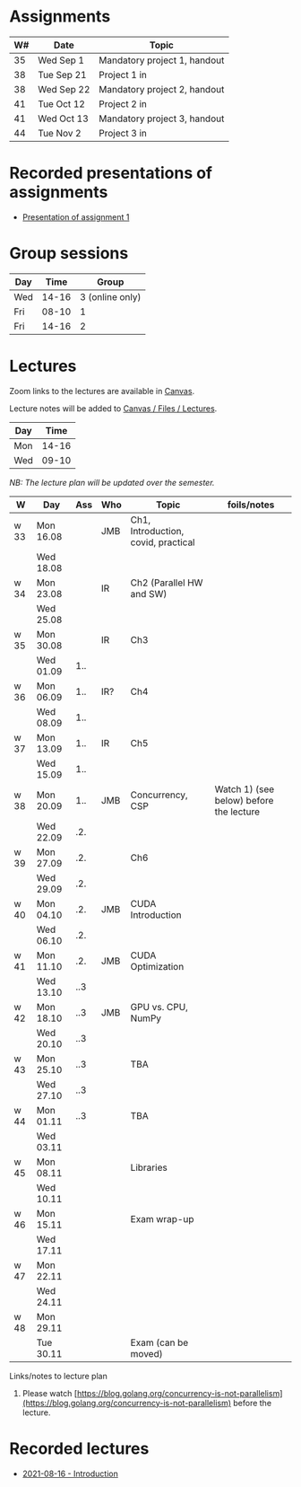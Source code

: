 # Assignments

| W# | Date         | Topic                        |
|----|--------------|------------------------------|
| 35 | Wed   Sep 1  | Mandatory project 1, handout |
| 38 | Tue   Sep 21 | Project 1 in                 |
| 38 | Wed   Sep 22 | Mandatory project 2, handout |
| 41 | Tue   Oct 12 | Project 2 in                 |
| 41 | Wed   Oct 13 | Mandatory project 3, handout |
| 44 | Tue   Nov 2  | Project 3 in                 |

# Recorded presentations of assignments

* [Presentation of assignment 1](https://mediasite.uit.no/Mediasite/Play/1b8c998c6b9c4177a01ae1115dc910b41d)

# Group sessions

| Day | Time  | Group           |
|-----|-------|-----------------|
| Wed | 14-16 | 3 (online only) |
| Fri | 08-10 | 1               |
| Fri | 14-16 | 2               |



# Lectures

Zoom links to the lectures are available in [Canvas](https://uit.instructure.com/courses/22516).

Lecture notes will be added to [Canvas / Files / Lectures](https://uit.instructure.com/courses/22516/files/folder/lectures). 

| Day | Time  |
|-----|-------|
| Mon | 14-16 |
| Wed | 09-10 |

*NB: The lecture plan will be updated over the semester.*

| W    | Day       | Ass | Who | Topic                               | foils/notes                             |
|------|-----------|-----|-----|-------------------------------------|-----------------------------------------|
| w 33 | Mon 16.08 |     | JMB | Ch1, Introduction, covid, practical |                                         |
|      | Wed 18.08 |     |     |                                     |                                         |
| w 34 | Mon 23.08 |     | IR  | Ch2 (Parallel HW and SW)            |                                         |
|      | Wed 25.08 |     |     |                                     |                                         |
| w 35 | Mon 30.08 |     | IR  | Ch3                                 |                                         |
|      | Wed 01.09 | 1.. |     |                                     |                                         |
| w 36 | Mon 06.09 | 1.. | IR? | Ch4                                 |                                         |
|      | Wed 08.09 | 1.. |     |                                     |                                         |
| w 37 | Mon 13.09 | 1.. | IR  | Ch5                                 |                                         |
|      | Wed 15.09 | 1.. |     |                                     |                                         |
| w 38 | Mon 20.09 | 1.. | JMB | Concurrency, CSP                    | Watch 1) (see below) before the lecture |
|      | Wed 22.09 | .2. |     |                                     |                                         |
| w 39 | Mon 27.09 | .2. |     | Ch6                                 |                                         |
|      | Wed 29.09 | .2. |     |                                     |                                         |
| w 40 | Mon 04.10 | .2. | JMB | CUDA Introduction                   |                                         |
|      | Wed 06.10 | .2. |     |                                     |                                         |
| w 41 | Mon 11.10 | .2. | JMB | CUDA Optimization                   |                                         |
|      | Wed 13.10 | ..3 |     |                                     |                                         |
| w 42 | Mon 18.10 | ..3 | JMB | GPU vs. CPU, NumPy                  |                                         |
|      | Wed 20.10 | ..3 |     |                                     |                                         |
| w 43 | Mon 25.10 | ..3 |     | TBA                                 |                                         |
|      | Wed 27.10 | ..3 |     |                                     |                                         |
| w 44 | Mon 01.11 | ..3 |     | TBA                                 |                                         |
|      | Wed 03.11 |     |     |                                     |                                         |
| w 45 | Mon 08.11 |     |     | Libraries                           |                                         |
|      | Wed 10.11 |     |     |                                     |                                         |
| w 46 | Mon 15.11 |     |     | Exam wrap-up                        |                                         |
|      | Wed 17.11 |     |     |                                     |                                         |
| w 47 | Mon 22.11 |     |     |                                     |                                         |
|      | Wed 24.11 |     |     |                                     |                                         |
| w 48 | Mon 29.11 |     |     |                                     |                                         |
|      | Tue 30.11 |     |     | Exam (can be moved)                 |                                         |


Links/notes to lecture plan
1. Please watch [https://blog.golang.org/concurrency-is-not-parallelism](https://blog.golang.org/concurrency-is-not-parallelism) before the lecture.

# Recorded lectures

- [2021-08-16 - Introduction](https://mediasite.uit.no/Mediasite/Play/f16de062c8fd4be3aae95e67d0701e801d)

